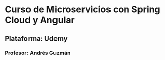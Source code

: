# Curso de Microservicios con Spring Cloud y Angular
## Plataforma: Udemy
### Profesor: Andrés Guzmán
